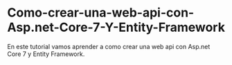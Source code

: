 # Como-crear-una-web-api-con-Asp.net-Core-7-Y-Entity-Framework
En este tutorial vamos aprender a como crear una web api con Asp.net Core 7 y Entity Framework.
